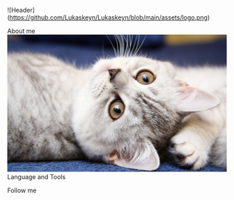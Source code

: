 
![Header] (https://github.com/Lukaskeyn/Lukaskeyn/blob/main/assets/logo.png)

About me
![cat](https://github.com/Lukaskeyn/Lukaskeyn/blob/main/assets/cat.jpg)
Language and Tools

Follow me 
